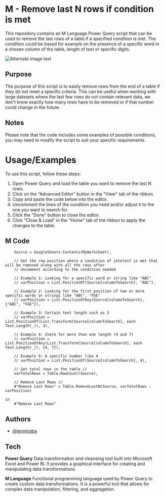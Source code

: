 
# M - Remove last N rows if condition is met

This repository contains an M Language Power Query script that can be used to remove the last rows of a table if a specified condition is met. The condition could be based for example on the presence of a specific word in a chosen column of the table, lenght of text or specific digits.

![Alternate image text](https://i.imgur.com/9tnxPKo.png)

## Purpose
The purpose of this script is to easily remove rows from the end of a table if they do not meet a specific criteria. This can be useful when working with large datasets where the last few rows do not contain relevant data, we don't know exactly how many rows have to be removed or if that number could change in the future.

## Notes
Please note that the code includes some examples of possible conditions, you may need to modify the script to suit your specific requirements.




# Usage/Examples

To use this script, follow these steps:

1. Open Power Query and load the table you want to remove the last N rows.
2. Click on the "Advanced Editor" button in the "View" tab of the ribbon.
3. Copy and paste the code below into the editor.
4. Uncomment the lines of the condition you need and/or adjust it to the one you want to search for. 
5. Click the "Done" button to close the editor.
6. Click "Close & Load" in the "Home" tab of the ribbon to apply the changes to the table.


## M Code

```let
    Source = GoogleSheets.Contents(MyWorksheet),

    // Get the row position where a condition of interest is met that will be removed along with all the rows after
    // Uncomment according to the condition needed

    // Example 1: Looking for a specific word or string like "ABC"
    // varPosition = List.PositionOf(Source[columnToSearch], "ABC"), 

    // Example 2: Looking for the first position of two or more specific words or strings like "ABC", "FGE"
    // varPosition = List.PositionOfAny(Source[columnToSearch], {"ABC", "FGE"}),

    // Example 3: Certain text length such as 3
    // varPosition = List.PositionOf(List.Transform(Source[columnToSearch], each Text.Length(_)), 3),

    // Example 4: Check for more than one length (4 and 7)
    // varPosition = List.PositionOfAny(List.Transform(Source[columnToSearch], each Text.Length(_)), {4, 7}),

    // Example 5: A specific number like 4
    // varPosition = List.PositionOf(Source[columnToSearch], 4),

    // Get total rows in the table //
    varTotalRows = Table.RowCount(Source),

    // Remove Last Rows //
    #"Remove Last Rows" = Table.RemoveLastN(Source, varTotalRows - varPosition)

in  
    #"Remove Last Rows"
```


## Authors

- [@jenmiraba](https://github.com/jenmiraba)


## Tech

**Power Query** 
Data transformation and cleansing tool built into Microsoft Excel and Power BI. It provides a graphical interface for creating and manipulating data transformations. 


**M Language**
Functional programming language used by Power Query to create custom data transformations. It is a powerful tool that allows for complex data manipulation, filtering, and aggregation.

